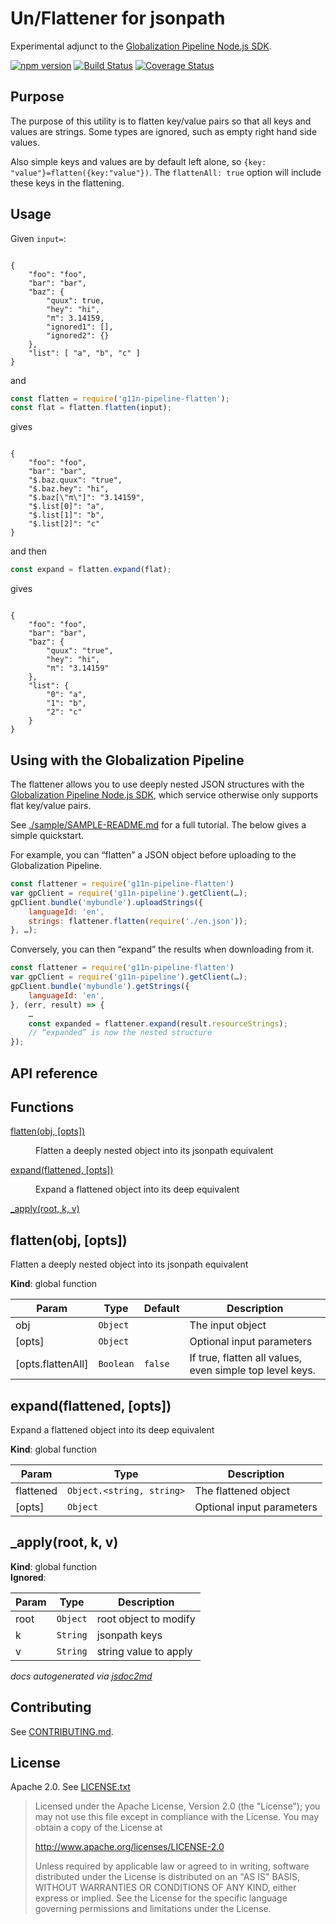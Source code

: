 Un/Flattener for jsonpath
=========================

Experimental adjunct to the
[Globalization Pipeline Node.js SDK](https://github.com/IBM-Bluemix/gp-js-client).

[![npm version](https://badge.fury.io/js/g11n-pipeline-flatten.svg)](https://badge.fury.io/js/g11n-pipeline-flatten)
[![Build Status](https://travis-ci.org/srl295/gp-js-flatten.svg?branch=master)](https://travis-ci.org/srl295/gp-js-flatten)
[![Coverage Status](https://coveralls.io/repos/github/srl295/gp-js-flatten/badge.svg)](https://coveralls.io/github/srl295/gp-js-flatten)

Purpose
-------

The purpose of this utility is to flatten key/value pairs so that all keys and values are strings. Some types are ignored, such as empty right hand side values.

Also simple keys and values are by default left alone, so `{key: "value"}=flatten({key:"value"})`.
The `flattenAll: true` option will include these keys in the flattening.

Usage
-----

Given `input=`:

<code>
{
    &quot;foo&quot;: &quot;foo&quot;,
    &quot;bar&quot;: &quot;bar&quot;,
    &quot;baz&quot;: {
        &quot;quux&quot;: true,
        &quot;hey&quot;: &quot;hi&quot;,
        &quot;π&quot;: 3.14159,
        &quot;ignored1&quot;: [],
        &quot;ignored2&quot;: {}
    },
    &quot;list&quot;: [ &quot;a&quot;, &quot;b&quot;, &quot;c&quot; ]
}
</code>

and

```js
const flatten = require('g11n-pipeline-flatten');
const flat = flatten.flatten(input);
```

gives

<code>
{
    &quot;foo&quot;: &quot;foo&quot;,
    &quot;bar&quot;: &quot;bar&quot;,
    &quot;$.baz.quux&quot;: &quot;true&quot;,
    &quot;$.baz.hey&quot;: &quot;hi&quot;,
    &quot;$.baz[\&quot;π\&quot;]&quot;: &quot;3.14159&quot;,
    &quot;$.list[0]&quot;: &quot;a&quot;,
    &quot;$.list[1]&quot;: &quot;b&quot;,
    &quot;$.list[2]&quot;: &quot;c&quot;
}
</code>

and then

```js
const expand = flatten.expand(flat);
```

gives


<code>
{
    &quot;foo&quot;: &quot;foo&quot;,
    &quot;bar&quot;: &quot;bar&quot;,
    &quot;baz&quot;: {
        &quot;quux&quot;: &quot;true&quot;,
        &quot;hey&quot;: &quot;hi&quot;,
        &quot;π&quot;: &quot;3.14159&quot;
    },
    &quot;list&quot;: {
        &quot;0&quot;: &quot;a&quot;,
        &quot;1&quot;: &quot;b&quot;,
        &quot;2&quot;: &quot;c&quot;
    }
}
</code>

Using with the Globalization Pipeline
-------------------------------------

The flattener allows you to use deeply nested JSON structures with the [Globalization Pipeline Node.js SDK](https://github.com/IBM-Bluemix/gp-js-client), which service otherwise only supports flat key/value pairs.

See [./sample/SAMPLE-README.md](./sample/SAMPLE-README.md) for a full tutorial. The below gives a simple quickstart.

For example, you can “flatten” a JSON object before uploading to the Globalization Pipeline.

```js
const flattener = require('g11n-pipeline-flatten')
var gpClient = require('g11n-pipeline').getClient(…);
gpClient.bundle('mybundle').uploadStrings({
    languageId: 'en',
    strings: flattener.flatten(require('./en.json'));
}, …);
```

Conversely, you can then “expand” the results when downloading from it.

```js
const flattener = require('g11n-pipeline-flatten')
var gpClient = require('g11n-pipeline').getClient(…);
gpClient.bundle('mybundle').getStrings({
    languageId: 'en',
}, (err, result) => {
    …
    const expanded = flattener.expand(result.resourceStrings);
    // “expanded” is now the nested structure
});
```





API reference
-------------

## Functions

<dl>
<dt><a href="#flatten">flatten(obj, [opts])</a></dt>
<dd><p>Flatten a deeply nested object into its jsonpath equivalent</p>
</dd>
<dt><a href="#expand">expand(flattened, [opts])</a></dt>
<dd><p>Expand a flattened object into its deep equivalent</p>
</dd>
<dt><a href="#_apply">_apply(root, k, v)</a></dt>
<dd></dd>
</dl>

<a name="flatten"></a>

## flatten(obj, [opts])
Flatten a deeply nested object into its jsonpath equivalent

**Kind**: global function  

| Param | Type | Default | Description |
| --- | --- | --- | --- |
| obj | <code>Object</code> |  | The input object |
| [opts] | <code>Object</code> |  | Optional input parameters |
| [opts.flattenAll] | <code>Boolean</code> | <code>false</code> | If true, flatten all values, even simple top level keys. |

<a name="expand"></a>

## expand(flattened, [opts])
Expand a flattened object into its deep equivalent

**Kind**: global function  

| Param | Type | Description |
| --- | --- | --- |
| flattened | <code>Object.&lt;string, string&gt;</code> | The flattened object |
| [opts] | <code>Object</code> | Optional input parameters |

<a name="_apply"></a>

## _apply(root, k, v)
**Kind**: global function  
**Ignored**:   

| Param | Type | Description |
| --- | --- | --- |
| root | <code>Object</code> | root object to modify |
| k | <code>String</code> | jsonpath keys |
| v | <code>String</code> | string value to apply |


*docs autogenerated via [jsdoc2md](https://github.com/jsdoc2md/jsdoc-to-markdown)*

Contributing
------------

See [CONTRIBUTING.md](CONTRIBUTING.md).

License
-------

Apache 2.0. See [LICENSE.txt](LICENSE.txt)

> Licensed under the Apache License, Version 2.0 (the "License");
> you may not use this file except in compliance with the License.
> You may obtain a copy of the License at
> 
> http://www.apache.org/licenses/LICENSE-2.0
> 
> Unless required by applicable law or agreed to in writing, software
> distributed under the License is distributed on an "AS IS" BASIS,
> WITHOUT WARRANTIES OR CONDITIONS OF ANY KIND, either express or implied.
> See the License for the specific language governing permissions and
> limitations under the License.
